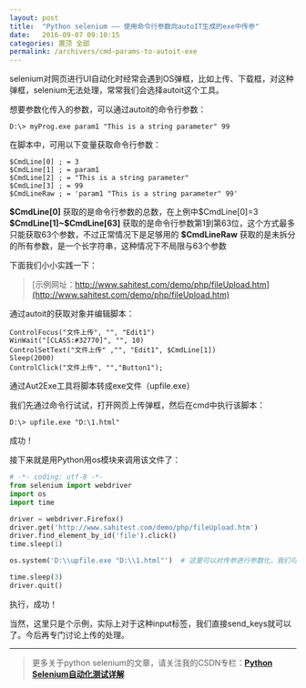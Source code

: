 ```yaml
---
layout: post
title:  "Python selenium —— 使用命令行参数向autoIT生成的exe中传参"
date:   2016-09-07 09:10:15
categories: 置顶 全部
permalink: /archivers/cmd-params-to-autoit-exe
---
```



selenium对网页进行UI自动化时经常会遇到OS弹框，比如上传、下载框，对这种弹框，selenium无法处理，常常我们会选择autoit这个工具。

想要参数化传入的参数，可以通过autoit的命令行参数：

	D:\> myProg.exe param1 "This is a string parameter" 99 

在脚本中，可用以下变量获取命令行参数：

	$CmdLine[0] ; = 3
	$CmdLine[1] ; = param1
	$CmdLine[2] ; = "This is a string parameter"
	$CmdLine[3] ; = 99
	$CmdLineRaw ; = 'param1 "This is a string parameter" 99'

**\$CmdLine[0]** 获取的是命令行参数的总数，在上例中\$CmdLine[0]=3
**\$CmdLine[1]~\$CmdLine[63]** 获取的是命令行参数第1到第63位，这个方式最多只能获取63个参数，不过正常情况下是足够用的
**\$CmdLineRaw** 获取的是未拆分的所有参数，是一个长字符串，这种情况下不局限与63个参数

下面我们小小实践一下：

> [示例网址：http://www.sahitest.com/demo/php/fileUpload.htm](http://www.sahitest.com/demo/php/fileUpload.htm)

通过autoit的获取对象并编辑脚本：

```autoit
ControlFocus("文件上传", "", "Edit1")
WinWait("[CLASS:#32770]", "", 10)
ControlSetText("文件上传" ,"", "Edit1", $CmdLine[1])
Sleep(2000)
ControlClick("文件上传", "","Button1");
```

通过Aut2Exe工具将脚本转成exe文件（upfile.exe）

我们先通过命令行试试，打开网页上传弹框，然后在cmd中执行该脚本：

```batch
D:\> upfile.exe "D:\1.html"
```

成功！

接下来就是用Python用os模块来调用该文件了：

```python
# -*- coding: utf-8 -*-
from selenium import webdriver
import os
import time

driver = webdriver.Firefox()
driver.get('http://www.sahitest.com/demo/php/fileUpload.htm')
driver.find_element_by_id('file').click()
time.sleep(1)

os.system('D:\\upfile.exe "D:\\1.html"')  # 这里可以对传参进行参数化，我们可以通过py脚本来控制所要上传的文件了

time.sleep(3)
driver.quit()
```

执行，成功！

当然，这里只是个示例，实际上对于这种input标签，我们直接send_keys就可以了。今后再专门讨论上传的处理。

****

> 更多关于python selenium的文章，请关注我的CSDN专栏：**[Python Selenium自动化测试详解](http://blog.csdn.net/column/details/12694.html)**